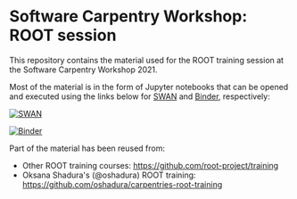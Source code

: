 # Software Carpentry Workshop: ROOT session

This repository contains the material used for the ROOT training session at the Software Carpentry Workshop 2021.

Most of the material is in the form of Jupyter notebooks that can be opened and executed using the links below for [SWAN](https://swan.cern.ch) and [Binder](https://mybinder.org), respectively:

[![SWAN](https://swan.web.cern.ch/sites/swan.web.cern.ch/files/pictures/open_in_swan.svg)](https://cern.ch/swanserver/cgi-bin/go?projurl=https://github.com/root-project/software-carpentry.git)

[![Binder](https://mybinder.org/badge_logo.svg)](https://mybinder.org/v2/gh/root-project/software-carpentry/main)

Part of the material has been reused from:
* Other ROOT training courses: https://github.com/root-project/training
* Oksana Shadura's (@oshadura) ROOT training: https://github.com/oshadura/carpentries-root-training
